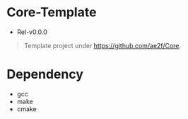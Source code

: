 # Core-Template
- Rel-v0.0.0
> Template project under https://github.com/ae2f/Core.

# Dependency
- gcc
- make
- cmake
